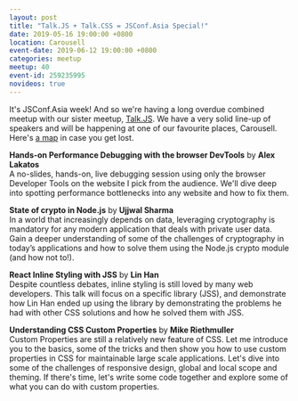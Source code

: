 ```yaml
---
layout: post
title: "Talk.JS + Talk.CSS = JSConf.Asia Special!"
date: 2019-05-16 19:00:00 +0800
location: Carousell
event-date: 2019-06-12 19:00:00 +0800
categories: meetup
meetup: 40
event-id: 259235995
novideos: true
---
```

It's JSConf.Asia week! And so we're having a long overdue combined meetup with our sister meetup, [Talk.JS](https://github.com/SingaporeJS/talk.js). We have a very solid line-up of speakers and will be happening at one of our favourite places, Carousell. Here's [a map](https://www.google.com/maps/place/Keppel+Towers+2/@1.2743717,103.8406823,17z/data=!3m1!4b1!4m5!3m4!1s0x31da196b6f3cc2fd:0xfbf6cd3e40c77443!8m2!3d1.2743717!4d103.8428764) in case you get lost.

**Hands-on Performance Debugging with the browser DevTools** by **Alex Lakatos**  
A no-slides, hands-on, live debugging session using only the browser Developer Tools on the website I pick from the audience. We'll dive deep into spotting performance bottlenecks into any website and how to fix them.

**State of crypto in Node.js** by **Ujjwal Sharma**  
In a world that increasingly depends on data, leveraging cryptography is mandatory for any modern application that deals with private user data. Gain a deeper understanding of some of the challenges of cryptography in today’s applications and how to solve them using the Node.js crypto module (and how not to!).

**React Inline Styling with JSS** by **Lin Han**  
Despite countless debates, inline styling is still loved by many web developers. This talk will focus on a specific library (JSS), and demonstrate how Lin Han ended up using the library by demonstrating the problems he had with other CSS solutions and how he solved them with JSS.

**Understanding CSS Custom Properties** by **Mike Riethmuller**  
Custom Properties are still a relatively new feature of CSS. Let me introduce you to the basics, some of the tricks and then show you how to use custom properties in CSS for maintainable large scale applications. Let's dive into some of the challenges of responsive design, global and local scope and theming. If there's time, let's write some code together and explore some of what you can do with custom properties.
